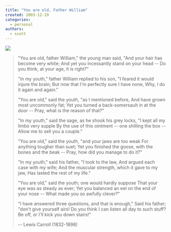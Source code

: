 ```yaml
---
title: "You are old, Father William"
created: 2003-12-19
categories:
  - personal
authors:
  - scott
---
```


![](/images/father_william.gif)

> "You are old, father William," the young man said,
> "And your hair has become very white;
> And yet you incessantly stand on your head --
> Do you think, at your age, it is right?"
>
> "In my youth," father William replied to his son,
> "I feared it would injure the brain;
> But now that I'm perfectly sure I have none,
> Why, I do it again and again."
>
> "You are old," said the youth, "as I mentioned before,
> And have grown most uncommonly fat;
> Yet you turned a back-somersault in at the door --
> Pray, what is the reason of that?"
>
> "In my youth," said the sage, as he shook his grey locks,
> "I kept all my limbs very supple
> By the use of this ointment -- one shilling the box --
> Allow me to sell you a couple."
>
> "You are old," said the youth, "and your jaws are too weak
> For anything tougher than suet;
> Yet you finished the goose, with the bones and the beak --
> Pray, how did you manage to do it?"
>
> "In my youth," said his father, "I took to the law,
> And argued each case with my wife;
> And the muscular strength, which it gave to my jaw,
> Has lasted the rest of my life."
>
> "You are old," said the youth; one would hardly suppose
> That your eye was as steady as ever;
> Yet you balanced an eel on the end of your nose --
> What made you so awfully clever?"
>
> "I have answered three questions, and that is enough,"
> Said his father; "don't give yourself airs!
> Do you think I can listen all day to such stuff?
> Be off, or I'll kick you down stairs!"
>
> \-- Lewis Carroll (1832-1898)
